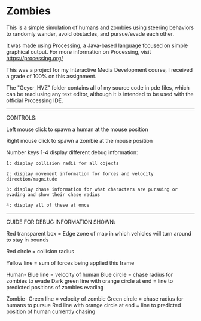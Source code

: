 # Zombies
This is a simple simulation of humans and zombies using steering behaviors to randomly wander, avoid obstacles, and pursue/evade each other.

It was made using Processing, a Java-based language focused on simple graphical output.
For more information on Processing, visit https://processing.org/

This was a project for my Interactive Media Development course, I received a grade of 100% on this assignment.

The "Geyer_HVZ" folder contains all of my source code in pde files, which can be read using any text editor, although it is intended to be used with the official Processing IDE.

---

CONTROLS:

Left mouse click to spawn a human at the mouse position

Right mouse click to spawn a zombie at the mouse position

Number keys 1-4 display different debug information:

	1: display collision radii for all objects
	
	2: display movement information for forces and velocity direction/magnitude
	
	3: display chase information for what characters are pursuing or evading and show their chase radius
	
	4: display all of these at once

---

GUIDE FOR DEBUG INFORMATION SHOWN:

Red transparent box = Edge zone of map in which vehicles will turn around to stay in bounds

Red circle = collision radius

Yellow line = sum of forces being applied this frame	

Human-
	Blue line = velocity of human
	Blue circle = chase radius for zombies to evade
	Dark green line with orange circle at end = line to predicted positions of zombies evading

Zombie-
	Green line = velocity of zombie
	Green circle = chase radius for humans to pursue
	Red line with orange circle at end = line to predicted position of human currently chasing
